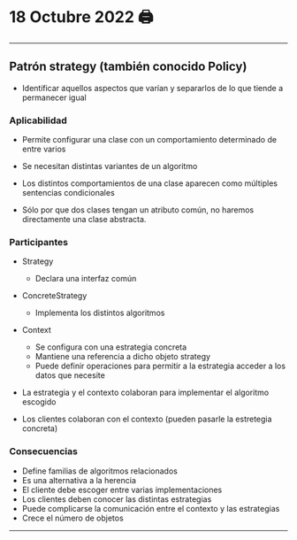 # 18 Octubre 2022 🖨
---

## Patrón strategy (también conocido Policy)

- Identificar aquellos aspectos que varían y separarlos de lo que tiende a permanecer igual

### Aplicabilidad
- Permite configurar una clase con un comportamiento determinado de entre varios
- Se necesitan distintas variantes de un algoritmo
- Los distintos comportamientos de una clase aparecen como múltiples sentencias condicionales

- Sólo por que dos clases tengan un atributo común, no haremos directamente una clase abstracta.

### Participantes
- Strategy
	- Declara una interfaz común
- ConcreteStrategy
	- Implementa los distintos algoritmos
- Context
	- Se configura con una estrategia concreta
	- Mantiene una referencia a dicho objeto strategy
	- Puede definir operaciones para permitir a la estrategia acceder a los datos que necesite

- La estrategia y el contexto colaboran para implementar el algoritmo escogido
- Los clientes colaboran con el contexto (pueden pasarle la estretegia concreta)

### Consecuencias
- Define familias de algoritmos relacionados
- Es una alternativa a la herencia
- El cliente debe escoger entre varias implementaciones
- Los clientes deben conocer las distintas estrategias
- Puede complicarse la comunicación entre el contexto y las estrategias
- Crece el número de objetos

---
